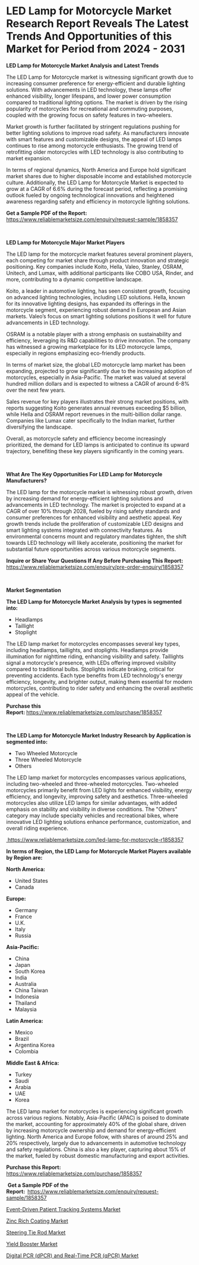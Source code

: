 <p><h1>LED Lamp for Motorcycle Market Research Report Reveals The Latest Trends And Opportunities of this Market for Period from 2024 - 2031</h1></p><p><strong>LED Lamp for Motorcycle Market Analysis and Latest Trends</strong></p>
<p><p>The LED Lamp for Motorcycle market is witnessing significant growth due to increasing consumer preference for energy-efficient and durable lighting solutions. With advancements in LED technology, these lamps offer enhanced visibility, longer lifespans, and lower power consumption compared to traditional lighting options. The market is driven by the rising popularity of motorcycles for recreational and commuting purposes, coupled with the growing focus on safety features in two-wheelers.</p><p>Market growth is further facilitated by stringent regulations pushing for better lighting solutions to improve road safety. As manufacturers innovate with smart features and customizable designs, the appeal of LED lamps continues to rise among motorcycle enthusiasts. The growing trend of retrofitting older motorcycles with LED technology is also contributing to market expansion.</p><p>In terms of regional dynamics, North America and Europe hold significant market shares due to higher disposable income and established motorcycle culture. Additionally, the LED Lamp for Motorcycle Market is expected to grow at a CAGR of 6.6% during the forecast period, reflecting a promising outlook fueled by ongoing technological innovations and heightened awareness regarding safety and efficiency in motorcycle lighting solutions.</p></p>
<p><strong>Get a Sample PDF of the Report:&nbsp;</strong> <a href="https://www.reliablemarketsize.com/enquiry/request-sample/1858357?utm_campaign=1105&utm_medium=2&utm_source=Github&utm_content=ia&utm_term=03112024&utm_id=led-lamp-for-motorcycle">https://www.reliablemarketsize.com/enquiry/request-sample/1858357</a></p>
<p>&nbsp;</p>
<p><strong>LED Lamp for Motorcycle Major Market Players</strong></p>
<p><p>The LED lamp for the motorcycle market features several prominent players, each competing for market share through product innovation and strategic positioning. Key companies include Koito, Hella, Valeo, Stanley, OSRAM, Unitech, and Lumax, with additional participants like COBO USA, Rinder, and more, contributing to a dynamic competitive landscape.</p><p>Koito, a leader in automotive lighting, has seen consistent growth, focusing on advanced lighting technologies, including LED solutions. Hella, known for its innovative lighting designs, has expanded its offerings in the motorcycle segment, experiencing robust demand in European and Asian markets. Valeo’s focus on smart lighting solutions positions it well for future advancements in LED technology.</p><p>OSRAM is a notable player with a strong emphasis on sustainability and efficiency, leveraging its R&D capabilities to drive innovation. The company has witnessed a growing marketplace for its LED motorcycle lamps, especially in regions emphasizing eco-friendly products.</p><p>In terms of market size, the global LED motorcycle lamp market has been expanding, projected to grow significantly due to the increasing adoption of motorcycles, especially in Asia-Pacific. The market was valued at several hundred million dollars and is expected to witness a CAGR of around 6-8% over the next few years.</p><p>Sales revenue for key players illustrates their strong market positions, with reports suggesting Koito generates annual revenues exceeding $5 billion, while Hella and OSRAM report revenues in the multi-billion dollar range. Companies like Lumax cater specifically to the Indian market, further diversifying the landscape.</p><p>Overall, as motorcycle safety and efficiency become increasingly prioritized, the demand for LED lamps is anticipated to continue its upward trajectory, benefiting these key players significantly in the coming years.</p></p>
<p>&nbsp;</p>
<p><strong>What Are The Key Opportunities For LED Lamp for Motorcycle Manufacturers?</strong></p>
<p><p>The LED lamp for the motorcycle market is witnessing robust growth, driven by increasing demand for energy-efficient lighting solutions and advancements in LED technology. The market is projected to expand at a CAGR of over 10% through 2028, fueled by rising safety standards and consumer preferences for enhanced visibility and aesthetic appeal. Key growth trends include the proliferation of customizable LED designs and smart lighting systems integrated with connectivity features. As environmental concerns mount and regulatory mandates tighten, the shift towards LED technology will likely accelerate, positioning the market for substantial future opportunities across various motorcycle segments.</p></p>
<p><strong>Inquire or Share Your Questions If Any Before Purchasing This Report:</strong> <a href="https://www.reliablemarketsize.com/enquiry/pre-order-enquiry/1858357?utm_campaign=1105&utm_medium=2&utm_source=Github&utm_content=ia&utm_term=03112024&utm_id=led-lamp-for-motorcycle">https://www.reliablemarketsize.com/enquiry/pre-order-enquiry/1858357</a></p>
<p>&nbsp;</p>
<p><strong>Market Segmentation</strong></p>
<p><strong>The LED Lamp for Motorcycle Market Analysis by types is segmented into:</strong></p>
<p><ul><li>Headlamps</li><li>Taillight</li><li>Stoplight</li></ul></p>
<p><p>The LED lamp market for motorcycles encompasses several key types, including headlamps, taillights, and stoplights. Headlamps provide illumination for nighttime riding, enhancing visibility and safety. Taillights signal a motorcycle's presence, with LEDs offering improved visibility compared to traditional bulbs. Stoplights indicate braking, critical for preventing accidents. Each type benefits from LED technology's energy efficiency, longevity, and brighter output, making them essential for modern motorcycles, contributing to rider safety and enhancing the overall aesthetic appeal of the vehicle.</p></p>
<p><strong>Purchase this Report:&nbsp;</strong><a href="https://www.reliablemarketsize.com/purchase/1858357?utm_campaign=1105&utm_medium=2&utm_source=Github&utm_content=ia&utm_term=03112024&utm_id=led-lamp-for-motorcycle">https://www.reliablemarketsize.com/purchase/1858357</a></p>
<p>&nbsp;</p>
<p><strong>The LED Lamp for Motorcycle Market Industry Research by Application is segmented into:</strong></p>
<p><ul><li>Two Wheeled Motorcycle</li><li>Three Wheeled Motorcycle</li><li>Others</li></ul></p>
<p><p>The LED lamp market for motorcycles encompasses various applications, including two-wheeled and three-wheeled motorcycles. Two-wheeled motorcycles primarily benefit from LED lights for enhanced visibility, energy efficiency, and longevity, improving safety and aesthetics. Three-wheeled motorcycles also utilize LED lamps for similar advantages, with added emphasis on stability and visibility in diverse conditions. The "Others" category may include specialty vehicles and recreational bikes, where innovative LED lighting solutions enhance performance, customization, and overall riding experience.</p></p>
<p><a href="https://www.reliablemarketsize.com/led-lamp-for-motorcycle-r1858357?utm_campaign=1105&utm_medium=2&utm_source=Github&utm_content=ia&utm_term=03112024&utm_id=led-lamp-for-motorcycle">&nbsp;https://www.reliablemarketsize.com/led-lamp-for-motorcycle-r1858357</a></p>
<p><strong>In terms of Region, the LED Lamp for Motorcycle Market Players available by Region are:</strong></p>
<p>
    <p> <strong> North America: </strong>
        <ul>
            <li>United States</li>
            <li>Canada</li>
        </ul>
        </p> 
    <p> <strong> Europe: </strong>
        <ul>
            <li>Germany</li>
            <li>France</li>
            <li>U.K.</li>
            <li>Italy</li>
            <li>Russia</li>
        </ul>
        </p> 
    <p> <strong> Asia-Pacific: </strong>
        <ul>
            <li>China</li>
            <li>Japan</li>
            <li>South Korea</li>
            <li>India</li>
            <li>Australia</li>
            <li>China Taiwan</li>
            <li>Indonesia</li>
            <li>Thailand</li>
            <li>Malaysia</li>
        </ul>
        </p> 
    <p> <strong> Latin America: </strong>
        <ul>
            <li>Mexico</li>
            <li>Brazil</li>
            <li>Argentina Korea</li>
            <li>Colombia</li>
        </ul>
        </p> 
    <p> <strong> Middle East & Africa: </strong>
        <ul>
            <li>Turkey</li>
            <li>Saudi</li>
            <li>Arabia</li>
            <li>UAE</li>
            <li>Korea</li>
        </ul>
    </p>
    </p>
<p><p>The LED lamp market for motorcycles is experiencing significant growth across various regions. Notably, Asia-Pacific (APAC) is poised to dominate the market, accounting for approximately 40% of the global share, driven by increasing motorcycle ownership and demand for energy-efficient lighting. North America and Europe follow, with shares of around 25% and 20% respectively, largely due to advancements in automotive technology and safety regulations. China is also a key player, capturing about 15% of the market, fueled by robust domestic manufacturing and export activities.</p></p>
<p><strong>Purchase this Report: </strong><a href="https://www.reliablemarketsize.com/purchase/1858357?utm_campaign=1105&utm_medium=2&utm_source=Github&utm_content=ia&utm_term=03112024&utm_id=led-lamp-for-motorcycle">https://www.reliablemarketsize.com/purchase/1858357</a></p>
<p>&nbsp;<strong>Get a Sample PDF of the Report:&nbsp;&nbsp;</strong><a href="https://www.reliablemarketsize.com/enquiry/request-sample/1858357?utm_campaign=1105&utm_medium=2&utm_source=Github&utm_content=ia&utm_term=03112024&utm_id=led-lamp-for-motorcycle">https://www.reliablemarketsize.com/enquiry/request-sample/1858357</a></p>
<p><strong></strong></p>
<p><p><a href="https://issuu.com/reportprime-2/docs/event-driven-patient-tracking-syste_1aa92a6b35b820?utm_campaign=1105&utm_medium=2&utm_source=Github&utm_content=ia&utm_term=03112024&utm_id=led-lamp-for-motorcycle">Event-Driven Patient Tracking Systems Market</a></p><p><a href="https://www.linkedin.com/pulse/disruption-innovation-zinc-rich-coating-industry-market-analysis-x4fpf?utm_campaign=1105&utm_medium=2&utm_source=Github&utm_content=ia&utm_term=03112024&utm_id=led-lamp-for-motorcycle">Zinc Rich Coating Market</a></p><p><a href="https://github.com/caetlinivcar/Market-Research-Report-List-1/blob/main/steering-tie-rod-market.md?utm_campaign=1105&utm_medium=2&utm_source=Github&utm_content=ia&utm_term=03112024&utm_id=led-lamp-for-motorcycle">Steering Tie Rod Market</a></p><p><a href="https://www.linkedin.com/pulse/global-perspectives-yield-booster-market-trends-forecast-ydozf?utm_campaign=1105&utm_medium=2&utm_source=Github&utm_content=ia&utm_term=03112024&utm_id=led-lamp-for-motorcycle">Yield Booster Market</a></p><p><a href="https://issuu.com/reportprime-2/docs/digital-pcr-dpcr-and-real-time-pcr-_71c60e06e07757?utm_campaign=1105&utm_medium=2&utm_source=Github&utm_content=ia&utm_term=03112024&utm_id=led-lamp-for-motorcycle">Digital PCR (dPCR) and Real-Time PCR (qPCR) Market</a></p></p>